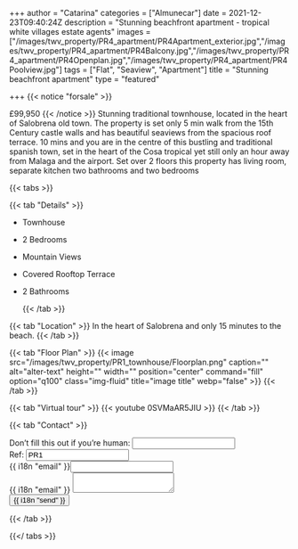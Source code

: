 +++
author = "Catarina"
categories = ["Almunecar"]
date = 2021-12-23T09:40:24Z
description = "Stunning beachfront apartment - tropical white villages estate agents"
images = ["/images/twv_property/PR4_apartment/PR4Apartment_exterior.jpg","/images/twv_property/PR4_apartment/PR4Balcony.jpg","/images/twv_property/PR4_apartment/PR4Openplan.jpg","/images/twv_property/PR4_apartment/PR4Poolview.jpg"]
tags = ["Flat", "Seaview", "Apartment"]
title = "Stunning beachfront apartment"
type = "featured"

+++
{{< notice "forsale" >}}
 
 £99,950
{{< /notice >}}
Stunning traditional townhouse, located in the heart of Salobrena old town. The property is set only 5 min walk from the 15th Century castle walls and has beautiful seaviews from the spacious roof terrace.
10 mins and you are in the centre of this bustling and traditional spanish town, set in the heart of the Cosa tropical yet still only an hour away from Malaga and the airport.
Set over 2 floors this property has living room, separate kitchen two bathrooms and two bedrooms

{{< tabs >}}

{{< tab "Details" >}}

* Townhouse
* 2 Bedrooms
* Mountain Views
* Covered Rooftop Terrace
* 2 Bathrooms

  {{< /tab >}}

{{< tab "Location" >}} In the heart of Salobrena and only 15 minutes to the beach. {{< /tab >}}

{{< tab "Floor Plan" >}} {{< image src="/images/twv_property/PR1_townhouse/Floorplan.png" caption="" alt="alter-text" height="" width="" position="center" command="fill" option="q100" class="img-fluid" title="image title" webp="false" >}} {{< /tab >}}

{{< tab "Virtual tour" >}} {{< youtube 0SVMaAR5JIU >}} {{< /tab >}}

{{< tab "Contact" >}} <form name="contact" method="POST" netlify-honeypot="bot-field" data-netlify="true">
<div class="form-group">
<label>Don’t fill this out if you’re human: <input name="bot-field" /></label>
</div>
<div class="form-group">
<label>Ref: <input name="property-ref" class="form-control" value="PR1" readonly/></label>
</div>
<div class="form-group">
<label>{{ i18n "email" }}<input type="text" class="form-control" name="email" /></label>
</div>
<div class="form-group">
<label>{{ i18n "email" }}</label> <textarea name="message" class="form-control"></textarea>
</div>
<button type="submit" class="btn btn-primary">{{ i18n "send" }}</button>
</form> {{< /tab >}}

{{</ tabs >}}
